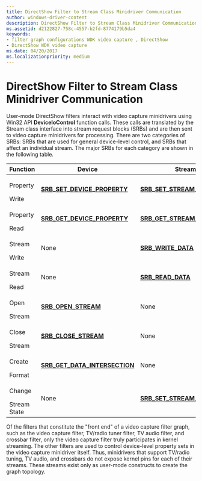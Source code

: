 ```yaml
---
title: DirectShow Filter to Stream Class Minidriver Communication
author: windows-driver-content
description: DirectShow Filter to Stream Class Minidriver Communication
ms.assetid: d2122827-758c-4557-b2fd-8774179b5da4
keywords:
- filter graph configurations WDK video capture , DirectShow
- DirectShow WDK video capture
ms.date: 04/20/2017
ms.localizationpriority: medium
---
```


# DirectShow Filter to Stream Class Minidriver Communication


User-mode DirectShow filters interact with video capture minidrivers using Win32 API **DeviceIoControl** function calls. These calls are translated by the Stream class interface into stream request blocks (SRBs) and are then sent to video capture minidrivers for processing. There are two categories of SRBs: SRBs that are used for general device-level control, and SRBs that affect an individual stream. The major SRBs for each category are shown in the following table.

<table>
<colgroup>
<col width="33%" />
<col width="33%" />
<col width="33%" />
</colgroup>
<thead>
<tr class="header">
<th>Function</th>
<th>Device</th>
<th>Stream</th>
</tr>
</thead>
<tbody>
<tr class="odd">
<td><p>Property</p>
<div>
 
</div>
Write</td>
<td><p><a href="https://msdn.microsoft.com/library/windows/hardware/ff568204" data-raw-source="[&lt;strong&gt;SRB_SET_DEVICE_PROPERTY&lt;/strong&gt;](https://msdn.microsoft.com/library/windows/hardware/ff568204)"><strong>SRB_SET_DEVICE_PROPERTY</strong></a></p></td>
<td><p><a href="https://msdn.microsoft.com/library/windows/hardware/ff568207" data-raw-source="[&lt;strong&gt;SRB_SET_STREAM_PROPERTY&lt;/strong&gt;](https://msdn.microsoft.com/library/windows/hardware/ff568207)"><strong>SRB_SET_STREAM_PROPERTY</strong></a></p></td>
</tr>
<tr class="even">
<td><p>Property</p>
<div>
 
</div>
Read</td>
<td><p><a href="https://msdn.microsoft.com/library/windows/hardware/ff568170" data-raw-source="[&lt;strong&gt;SRB_GET_DEVICE_PROPERTY&lt;/strong&gt;](https://msdn.microsoft.com/library/windows/hardware/ff568170)"><strong>SRB_GET_DEVICE_PROPERTY</strong></a></p></td>
<td><p><a href="https://msdn.microsoft.com/library/windows/hardware/ff568175" data-raw-source="[&lt;strong&gt;SRB_GET_STREAM_PROPERTY&lt;/strong&gt;](https://msdn.microsoft.com/library/windows/hardware/ff568175)"><strong>SRB_GET_STREAM_PROPERTY</strong></a></p></td>
</tr>
<tr class="odd">
<td><p>Stream</p>
<div>
 
</div>
Write</td>
<td><p>None</p></td>
<td><p><a href="https://msdn.microsoft.com/library/windows/hardware/ff568220" data-raw-source="[&lt;strong&gt;SRB_WRITE_DATA&lt;/strong&gt;](https://msdn.microsoft.com/library/windows/hardware/ff568220)"><strong>SRB_WRITE_DATA</strong></a></p></td>
</tr>
<tr class="even">
<td><p>Stream</p>
<div>
 
</div>
Read</td>
<td><p>None</p></td>
<td><p><a href="https://msdn.microsoft.com/library/windows/hardware/ff568200" data-raw-source="[&lt;strong&gt;SRB_READ_DATA&lt;/strong&gt;](https://msdn.microsoft.com/library/windows/hardware/ff568200)"><strong>SRB_READ_DATA</strong></a></p></td>
</tr>
<tr class="odd">
<td><p>Open</p>
<div>
 
</div>
Stream</td>
<td><p><a href="https://msdn.microsoft.com/library/windows/hardware/ff568191" data-raw-source="[&lt;strong&gt;SRB_OPEN_STREAM&lt;/strong&gt;](https://msdn.microsoft.com/library/windows/hardware/ff568191)"><strong>SRB_OPEN_STREAM</strong></a></p></td>
<td><p>None</p></td>
</tr>
<tr class="even">
<td><p>Close</p>
<div>
 
</div>
Stream</td>
<td><p><a href="https://msdn.microsoft.com/library/windows/hardware/ff568165" data-raw-source="[&lt;strong&gt;SRB_CLOSE_STREAM&lt;/strong&gt;](https://msdn.microsoft.com/library/windows/hardware/ff568165)"><strong>SRB_CLOSE_STREAM</strong></a></p></td>
<td><p>None</p></td>
</tr>
<tr class="odd">
<td><p>Create</p>
<div>
 
</div>
Format</td>
<td><p><a href="https://msdn.microsoft.com/library/windows/hardware/ff568168" data-raw-source="[&lt;strong&gt;SRB_GET_DATA_INTERSECTION&lt;/strong&gt;](https://msdn.microsoft.com/library/windows/hardware/ff568168)"><strong>SRB_GET_DATA_INTERSECTION</strong></a></p></td>
<td><p>None</p></td>
</tr>
<tr class="even">
<td><p>Change</p>
<div>
 
</div>
Stream
<div>
 
</div>
State</td>
<td><p>None</p></td>
<td><p><a href="https://msdn.microsoft.com/library/windows/hardware/ff568210" data-raw-source="[&lt;strong&gt;SRB_SET_STREAM_STATE&lt;/strong&gt;](https://msdn.microsoft.com/library/windows/hardware/ff568210)"><strong>SRB_SET_STREAM_STATE</strong></a></p></td>
</tr>
</tbody>
</table>

 

Of the filters that constitute the "front end" of a video capture filter graph, such as the video capture filter, TV/radio tuner filter, TV audio filter, and crossbar filter, only the video capture filter truly participates in kernel streaming. The other filters are used to control device-level property sets in the video capture minidriver itself. Thus, minidrivers that support TV/radio tuning, TV audio, and crossbars do not expose kernel pins for each of their streams. These streams exist only as user-mode constructs to create the graph topology.

 

 





